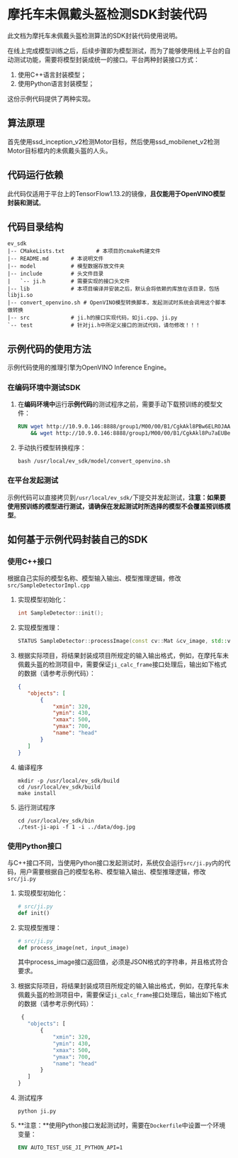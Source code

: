 # 摩托车未佩戴头盔检测SDK封装代码

此文档为摩托车未佩戴头盔检测算法的SDK封装代码使用说明。

在线上完成模型训练之后，后续步骤即为模型测试，而为了能够使用线上平台的自动测试功能，需要将模型封装成统一的接口。平台两种封装接口方式：

1. 使用C++语言封装模型；
2. 使用Python语言封装模型；

这份示例代码提供了两种实现。

## 算法原理

首先使用ssd_inception_v2检测Motor目标，然后使用ssd_mobilenet_v2检测Motor目标框内的未佩戴头盔的人头。

## 代码运行依赖

此代码仅适用于平台上的TensorFlow1.13.2的镜像，**且仅能用于OpenVINO模型封装和测试**。

## 代码目录结构

```shell
ev_sdk
|-- CMakeLists.txt          # 本项目的cmake构建文件
|-- README.md       # 本说明文件
|-- model           # 模型数据存放文件夹
|-- include         # 头文件目录
|   `-- ji.h        # 需要实现的接口头文件
|-- lib             # 本项目编译并安装之后，默认会将依赖的库放在该目录，包括libji.so
|-- convert_openvino.sh # OpenVINO模型转换脚本，发起测试时系统会调用这个脚本做转换
|-- src             # ji.h的接口实现代码，如ji.cpp、ji.py
`-- test            # 针对ji.h中所定义接口的测试代码，请勿修改！！！
```
## 示例代码的使用方法

示例代码使用的推理引擎为OpenVINO Inference Engine。

### 在编码环境中测试SDK

1. 在**编码环境中**运行**示例代码**的测试程序之前，需要手动下载预训练的模型文件：

   ```dockerfile
   RUN wget http://10.9.0.146:8888/group1/M00/00/B1/CgkAkl8PBw6ELROJAAAAAM8GK6M4836.pb -O /usr/local/ev_sdk/model/ssd_mobilenet_v2_head.pb \
       && wget http://10.9.0.146:8888/group1/M00/00/B1/CgkAkl8Pu7aEUBenAAAAAExDeqA1858.pb -O  /usr/local/ev_sdk/model/ssd_inception_v2_motor.pb
   ```

2. 手动执行模型转换程序：

   ```shell
   bash /usr/local/ev_sdk/model/convert_openvino.sh
   ```

### 在平台发起测试

示例代码可以直接拷贝到`/usr/local/ev_sdk/`下提交并发起测试，**注意：如果要使用预训练的模型进行测试，请确保在发起测试时所选择的模型不会覆盖预训练模型**。

## 如何基于示例代码封装自己的SDK

### 使用C++接口

根据自己实际的模型名称、模型输入输出、模型推理逻辑，修改`src/SampleDetectorImpl.cpp`

1. 实现模型初始化：

   ```c++
   int SampleDetector::init();
   ```

2. 实现模型推理：

   ```c++
   STATUS SampleDetector::processImage(const cv::Mat &cv_image, std::vector<Object> &result);
   ```

3. 根据实际项目，将结果封装成项目所规定的输入输出格式，例如，在摩托车未佩戴头盔的检测项目中，需要保证`ji_calc_frame`接口处理后，输出如下格式的数据（请参考示例代码）：

   ```json
   {
      "objects": [
          {
              "xmin": 320,
              "ymin": 430,
              "xmax": 500,
              "ymax": 700,
              "name": "head"
          }
      ]
   }
   ```

4. 编译程序

   ```shell
   mkdir -p /usr/local/ev_sdk/build
   cd /usr/local/ev_sdk/build
   make install
   ```

5. 运行测试程序

   ```shell
   cd /usr/local/ev_sdk/bin
   ./test-ji-api -f 1 -i ../data/dog.jpg
   ```

### 使用Python接口

与C++接口不同，当使用Python接口发起测试时，系统仅会运行`src/ji.py`内的代码，用户需要根据自己的模型名称、模型输入输出、模型推理逻辑，修改`src/ji.py`

1. 实现模型初始化：

   ```python
   # src/ji.py
   def init()
   ```

2. 实现模型推理：

   ```python
   # src/ji.py
   def process_image(net, input_image)
   ```
   其中process_image接口返回值，必须是JSON格式的字符串，并且格式符合要求。

3. 根据实际项目，将结果封装成项目所规定的输入输出格式，例如，在摩托车未佩戴头盔的检测项目中，需要保证`ji_calc_frame`接口处理后，输出如下格式的数据（请参考示例代码）：

   ```python
    {
      "objects": [
          {
              "xmin": 320,
              "ymin": 430,
              "xmax": 500,
              "ymax": 700,
              "name": "head"
          }
      ]
   }
   ```
   
4. 测试程序

   ```shell
   python ji.py
   ```

6. **注意：**使用Python接口发起测试时，需要在`Dockerfile`中设置一个环境变量：

   ```dockerfile
   ENV AUTO_TEST_USE_JI_PYTHON_API=1
   ```